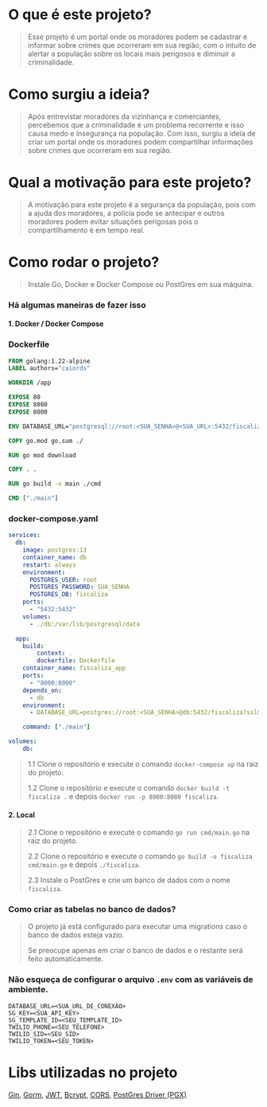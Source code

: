# O que é este projeto?
> Esse projeto é um portal onde os moradores podem se cadastrar e informar sobre crimes que ocorreram em sua região,
> com o intuito de alertar a população sobre os locais mais perigosos e diminuir a criminalidade.


# Como surgiu a ideia?
> Após entrevistar moradores da vizinhança e comerciantes, percebemos que a criminalidade é um problema recorrente
> e isso causa medo e insegurança na população. Com isso, surgiu a ideia de criar um portal onde os moradores podem
> compartilhar informações sobre crimes que ocorreram em sua região.


# Qual a motivação para este projeto?
> A motivação para este projeto é a segurança da população, pois com a ajuda dos moradores, a polícia pode se antecipar
> e outros moradores podem evitar situações perigosas pois o compartilhamento é em tempo real.

# Como rodar o projeto?
> Instale Go, Docker e Docker Compose ou PostGres em sua máquina.

### Há algumas maneiras de fazer isso

#### 1. Docker / Docker Compose
### Dockerfile
```dockerfile
FROM golang:1.22-alpine
LABEL authors="caiords"

WORKDIR /app

EXPOSE 80
EXPOSE 8080
EXPOSE 8000

ENV DATABASE_URL="postgresql://root:<SUA_SENHA>@<SUA_URL>:5432/fiscaliza?sslmode=disable

COPY go.mod go.sum ./

RUN go mod download

COPY . .

RUN go build -o main ./cmd

CMD ["./main"]
```

### docker-compose.yaml
```yaml
services:
  db:
    image: postgres:13
    container_name: db
    restart: always
    environment:
      POSTGRES_USER: root
      POSTGRES_PASSWORD: SUA_SENHA
      POSTGRES_DB: fiscaliza
    ports:
      - "5432:5432"
    volumes:
      - ./db:/var/lib/postgresql/data

  app:
    build:
        context: .
        dockerfile: Dockerfile
    container_name: fiscaliza_app
    ports:
      - "8000:8000"
    depends_on:
      - db
    environment:
      - DATABASE_URL=postgres://root:<SUA_SENHA>@db:5432/fiscaliza?sslmode=disable

    command: ["./main"]

volumes:
    db:
```
>1.1 Clone o repositório e execute o comando `docker-compose up` na raiz do projeto.
> 
>1.2 Clone o repositório e execute o comando `docker build -t fiscaliza .` e depois `docker run -p 8080:8080 fiscaliza`.

#### 2. Local
>2.1 Clone o repositório e execute o comando `go run cmd/main.go` na raiz do projeto.
> 
>2.2 Clone o repositório e execute o comando `go build -o fiscaliza cmd/main.go` e depois `./fiscaliza`.
> 
>2.3 Instale o PostGres e crie um banco de dados com o nome `fiscaliza`.

### Como criar as tabelas no banco de dados?
> O projeto já está configurado para executar uma migrations caso o banco de dados esteja vazio.
> 
> Se preocupe apenas em criar o banco de dados e o restante será feito automaticamente.

### Não esqueça de configurar o arquivo `.env` com as variáveis de ambiente.
```env
DATABASE_URL=<SUA_URL_DE_CONEXÃO>
SG_KEY=<SUA_API_KEY>
SG_TEMPLATE_ID=<SEU_TEMPLATE_ID>
TWILIO_PHONE=<SEU_TELEFONE>
TWILIO_SID=<SEU_SID>
TWILIO_TOKEN=<SEU_TOKEN>
```

# Libs utilizadas no projeto
[Gin](https://gin-gonic.com/docs/), [Gorm](https://gorm.io/docs/index.html), [JWT](https://pkg.go.dev/github.com/golang-jwt/jwt/v5), [Bcrypt](https://pkg.go.dev/golang.org/x/crypto/bcrypt), [CORS](https://pkg.go.dev/github.com/gin-contrib/cors), 
[PostGres Driver (PGX)](https://pkg.go.dev/github.com/jackc/pgx/v4)